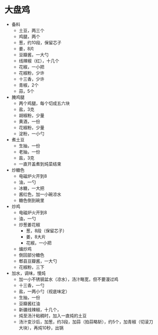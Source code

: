 # 大盘鸡

* 备料
    * 土豆，两三个
    * 鸡腿，两个
    * 葱，约10段，保留芯子
    * 姜，8片
    * 豆瓣酱，一大勺
    * 线辣椒（红），十几个
    * 花椒，一小把
    * 花椒粉，少许
    * 十三香，少许
    * 青椒，2个
    * 蒜，5个
* 腌鸡腿
    * 两个鸡腿，每个切成五六块
    * 盐，3克
    * 胡椒粉，少量
    * 黄酒，一份
    * 花椒粉，少量
    * 淀粉，一小勺
* 煮土豆
    * 生抽，一份
    * 老抽，一份
    * 盐，3克
    * 一直开盖煮到炖菜结束
* 炒糖色
    * 电磁炉火开到8
    * 油，一勺
    * 冰糖，一大把
    * 酱红色，加一小碗凉水
    * 糖色倒到碗里
* 炒鸡
    * 电磁炉火开到8
    * 油，一勺
    * 炒葱姜花椒
        * 葱，8段（保留芯子）
        * 姜，8大片
        * 花椒，一小把
    * 煸炒鸡
    * 倒回部分糖色
    * 郫县豆瓣酱，一大勺
    * 花椒粉，三下
* 加水，调味，慢炖
    * 加一小不锈钢盆水（凉水），汤汁略宽，但不要漫过鸡
    * 十三香，一勺
    * 盐，一两小勺（视底味定）
    * 生抽，一份
    * 豆瓣酱红油
    * 新疆线辣椒，十几个，
    * 炖至汤汁粘稠时，加入一直炖的土豆
    * 汤汁变沙后，加葱，约3段，加蒜（拍蒜略斩），约5个，加青椒（切滚刀大块），再炖10秒，出锅
